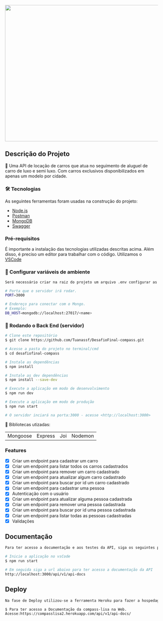  
 <img src="https://user-images.githubusercontent.com/83101467/152079777-a64db24e-5a1d-45f5-a5cb-f530c12315e0.jpg"  width="10000" height="450">


## Descrição do Projeto
<p align="left">🚀 Uma API de locação de carros que atua no seguimento de aluguel de carro de luxo e semi luxo. Com carros exclusivos disponibilizados em apenas um modelo por cidade.</p> 

### 🛠 Tecnologias
As seguintes ferramentas foram usadas na construção do projeto:

- [Node.js](https://nodejs.org/en/)
- [Postman](https://www.postman.com/)
- [MongoDB](https://www.mongodb.com/)
- [Swagger](https://swagger.io/)

### Pré-requisitos
É importante a instalação das tecnologias utilizadas descritas acima. Além disso, é preciso um editor para trabalhar com o código. Utilizamos o [VSCode](https://code.visualstudio.com/)


### 🎲 Configurar variáveis de ambiente

```bash
Será necessário criar na raiz do projeto um arquivo .env configurar as variáveis:

# Porta que o servidor irá rodar.
PORT=3000

# Endereço para conectar com o Mongo.
# Exemplo:
DB_HOST=mongodb://localhost:27017/<name>
```

### 🎲 Rodando o Back End (servidor)

```bash
# Clone este repositório
$ git clone https://github.com/Tuanassf/DesafioFinal-compass.git

# Acesse a pasta do projeto no terminal/cmd
$ cd desafiofinal-compass

# Instale as dependências
$ npm install

# Instale as dev dependências
$ npm install --save-dev

# Execute a aplicação em modo de desenvolvimento
$ npm run dev

# Execute a aplicação em modo de produção
$ npm run start

# O servidor inciará na porta:3000 - acesse <http://localhost:3000>
```

:file_folder: Bibliotecas utizadas:
<table>
  <tr>
    <td>Mongoose</td>
    <td>Express</td>
    <td>Joi</td>
    <td>Nodemon</td>    
  </tr>
</table>

### Features

- [x] Criar um endpoint para cadastrar um carro
- [x] Criar um endpoint para listar todos os carros cadastrados
- [x] Criar um endpoint para remover um carro cadastrado
- [x] Criar um endpoint para atualizar algum carro cadastrado
- [x] Criar um endpoint para buscar por id um carro cadastrado
- [x] Criar um endpoint para cadastrar uma pessoa
- [x] Autenticação com o usuário
- [x] Criar um endpoint para atualizar alguma pessoa cadastrada
- [x] Criar um endpoint para remover uma pessoa cadastrada
- [x] Criar um endpoint para buscar por id uma pessoa cadastrada
- [x] Criar um endpoint para listar todas as pessoas cadastradas
- [x] Validações
 
## Documentação

```bash
Para ter acesso a documentação e aos testes da API, siga os seguintes passos:

# Inicie a aplicação no vsCode
$ npm run start

# Em seguida siga a url abaixo para ter acesso a documentação da API
http://localhost:3000/api/v1/api-docs

```
## Deploy

```bash
Na fase de Deploy utilizou-se a ferramenta Heroku para fazer a hospedagem da API.

$ Para ter acesso a Documentação da compass-lisa na Web.
Acesse:https://compasslisa2.herokuapp.com/api/v1/api-docs/
```
